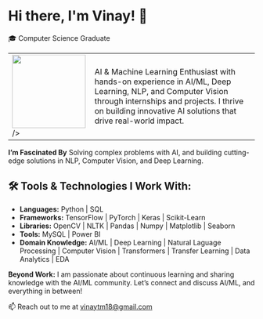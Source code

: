 # Hi there, I'm Vinay! 👋 

🎓 Computer Science Graduate

<table>
  <tr>
    <td>
      <img <img src="https://media.giphy.com/media/v1.Y2lkPTc5MGI3NjExYXM3OGFoN2R5OW9uNjJoYm5zYnQ4dzllNHU1ZXJ5cmtxdThhb3d4ZCZlcD12MV9pbnRlcm5hbF9naWZfYnlfaWQmY3Q9Zw/qgQUggAC3Pfv687qPC/giphy.gif" width="150"/>/>
    </td>
    <td>
      AI & Machine Learning Enthusiast with hands-on experience in AI/ML, Deep Learning, NLP, and Computer Vision through internships and projects.  
      I thrive on building innovative AI solutions that drive real-world impact.
    </td>
  </tr>
</table>


**I’m Fascinated By** Solving complex problems with AI, and building cutting-edge solutions in NLP, Computer Vision, and Deep Learning.

## 🛠️ Tools & Technologies I Work With:

- **Languages:** Python | SQL
- **Frameworks:** TensorFlow | PyTorch | Keras | Scikit-Learn
- **Libraries:** OpenCV | NLTK | Pandas | Numpy | Matplotlib | Seaborn
- **Tools:** MySQL | Power BI
- **Domain Knowledge:** AI/ML | Deep Learning | Natural Laguage Processing | Computer Vision | Transformers | Transfer Learning | Data Analytics | EDA

**Beyond Work:** I am passionate about continuous learning and sharing knowledge with the AI/ML community. Let’s connect and discuss AI/ML, and everything in between!

📫 Reach out to me at vinaytm18@gmail.com










